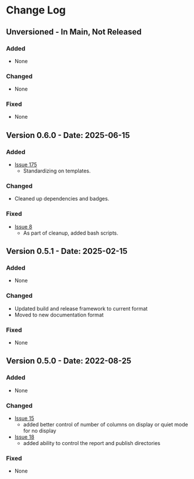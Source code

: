 # Change Log

## Unversioned - In Main, Not Released

<!--- pyml disable-next-line no-duplicate-heading-->
### Added

- None

<!--- pyml disable-next-line no-duplicate-heading-->
### Changed

- None

<!--- pyml disable-next-line no-duplicate-heading-->
### Fixed

- None

## Version 0.6.0 - Date: 2025-06-15

<!--- pyml disable-next-line no-duplicate-heading-->
### Added

- [Issue 175](https://github.com/jackdewinter/pyscan/issues/175)
    - Standardizing on templates.

<!--- pyml disable-next-line no-duplicate-heading-->
### Changed

- Cleaned up dependencies and badges.

<!--- pyml disable-next-line no-duplicate-heading-->
### Fixed

- [Issue 8](https://github.com/jackdewinter/pyscan/issues/8)
    - As part of cleanup, added bash scripts.

## Version 0.5.1 - Date: 2025-02-15

<!--- pyml disable-next-line no-duplicate-heading-->
### Added

- None

<!--- pyml disable-next-line no-duplicate-heading-->
### Changed

- Updated build and release framework to current format
- Moved to new documentation format

<!--- pyml disable-next-line no-duplicate-heading-->
### Fixed

- None

## Version 0.5.0 - Date: 2022-08-25

<!--- pyml disable-next-line no-duplicate-heading-->
### Added

- None

<!--- pyml disable-next-line no-duplicate-heading-->
### Changed

- [Issue 15](https://github.com/jackdewinter/pyscan/issues/15)
    - added better control of number of columns on display or quiet mode for no display
- [Issue 18](https://github.com/jackdewinter/pyscan/issues/18)
    - added ability to control the report and publish directories

<!--- pyml disable-next-line no-duplicate-heading-->
### Fixed

- None
